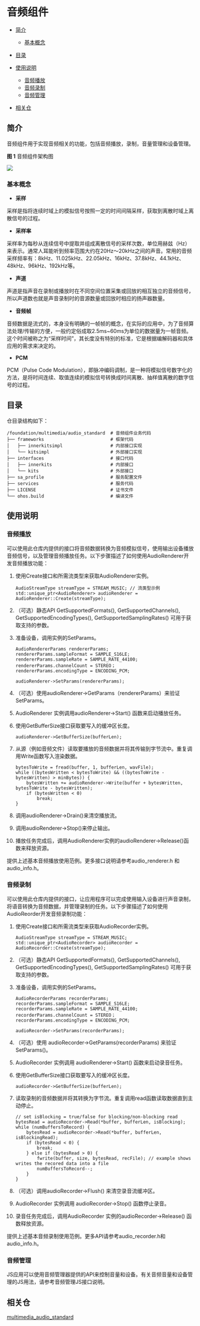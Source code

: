 # 音频组件<a name="ZH-CN_TOPIC_0000001146901937"></a>

-   [简介](#section119mcpsimp)
    -   [基本概念](#section122mcpsimp)

-   [目录](#section179mcpsimp)
-   [使用说明](#section112738505318)
    -   [音频播放](#section1147510562812)
    -   [音频录制](#section295162052813)
    -   [音频管理](#section645572311287)

-   [相关仓](#section340mcpsimp)

## 简介<a name="section119mcpsimp"></a>

音频组件用于实现音频相关的功能，包括音频播放，录制，音量管理和设备管理。

**图 1**  音频组件架构图<a name="fig483116248288"></a>  


![](figures/zh-cn_image_0000001152315135.png)

### 基本概念<a name="section122mcpsimp"></a>

-   **采样**

采样是指将连续时域上的模拟信号按照一定的时间间隔采样，获取到离散时域上离散信号的过程。

-   **采样率**

采样率为每秒从连续信号中提取并组成离散信号的采样次数，单位用赫兹（Hz）来表示。通常人耳能听到频率范围大约在20Hz～20kHz之间的声音。常用的音频采样频率有：8kHz、11.025kHz、22.05kHz、16kHz、37.8kHz、44.1kHz、48kHz、96kHz、192kHz等。

-   **声道**

声道是指声音在录制或播放时在不同空间位置采集或回放的相互独立的音频信号，所以声道数也就是声音录制时的音源数量或回放时相应的扬声器数量。

-   **音频帧**

音频数据是流式的，本身没有明确的一帧帧的概念，在实际的应用中，为了音频算法处理/传输的方便，一般约定俗成取2.5ms\~60ms为单位的数据量为一帧音频。这个时间被称之为“采样时间”，其长度没有特别的标准，它是根据编解码器和具体应用的需求来决定的。

-   **PCM**

PCM（Pulse Code Modulation），即脉冲编码调制，是一种将模拟信号数字化的方法，是将时间连续、取值连续的模拟信号转换成时间离散、抽样值离散的数字信号的过程。

## 目录<a name="section179mcpsimp"></a>

仓目录结构如下：

```
/foundation/multimedia/audio_standard  # 音频组件业务代码
├── frameworks                         # 框架代码
│   ├── innerkitsimpl                  # 内部接口实现
│   └── kitsimpl                       # 外部接口实现
├── interfaces                         # 接口代码
│   ├── innerkits                      # 内部接口
│   └── kits                           # 外部接口
├── sa_profile                         # 服务配置文件
├── services                           # 服务代码
├── LICENSE                            # 证书文件
└── ohos.build                         # 编译文件
```

## 使用说明<a name="section112738505318"></a>

### 音频播放<a name="section1147510562812"></a>

可以使用此仓库内提供的接口将音频数据转换为音频模拟信号，使用输出设备播放音频信号，以及管理音频播放任务。以下步骤描述了如何使用AudioRenderer开发音频播放功能：

1.  使用Create接口和所需流类型来获取AudioRenderer实例。

    ```
    AudioStreamType streamType = STREAM_MUSIC; // 流类型示例
    std::unique_ptr<AudioRenderer> audioRenderer = AudioRenderer::Create(streamType);
    ```

2.  （可选）静态API GetSupportedFormats\(\), GetSupportedChannels\(\), GetSupportedEncodingTypes\(\), GetSupportedSamplingRates\(\) 可用于获取支持的参数。
3.  准备设备，调用实例的SetParams。

    ```
    AudioRendererParams rendererParams; 
    rendererParams.sampleFormat = SAMPLE_S16LE; 
    rendererParams.sampleRate = SAMPLE_RATE_44100; rendererParams.channelCount = STEREO；
    rendererParams.encodingType = ENCODING_PCM;
     
    audioRenderer->SetParams(rendererParams);
    ```

4.  （可选）使用audioRenderer-\>GetParams（rendererParams）来验证SetParams。
5.  AudioRenderer 实例调用audioRenderer-\>Start\(\) 函数来启动播放任务。
6.  使用GetBufferSize接口获取要写入的缓冲区长度。

    ```
    audioRenderer->GetBufferSize(bufferLen);
    ```

7.  从源（例如音频文件）读取要播放的音频数据并将其传输到字节流中。重复调用Write函数写入渲染数据。

    ```
    bytesToWrite = fread(buffer, 1, bufferLen, wavFile);
    while ((bytesWritten < bytesToWrite) && ((bytesToWrite - bytesWritten) > minBytes)) {
        bytesWritten += audioRenderer->Write(buffer + bytesWritten, bytesToWrite - bytesWritten);
        if (bytesWritten < 0)
            break;
    }
    ```

8.  调用audioRenderer-\>Drain\(\)来清空播放流。
9.  调用audioRenderer-\>Stop\(\)来停止输出。
10. 播放任务完成后，调用AudioRenderer实例的audioRenderer-\>Release\(\)函数来释放资源。

提供上述基本音频播放使用范例。更多接口说明请参考audio\_renderer.h 和audio\_info.h。

### 音频录制<a name="section295162052813"></a>

可以使用此仓库内提供的接口，让应用程序可以完成使用输入设备进行声音录制，将语音转换为音频数据，并管理录制的任务。以下步骤描述了如何使用AudioReorder开发音频录制功能：

1.  使用Create接口和所需流类型来获取AudioRecorder实例。

    ```
    AudioStreamType streamType = STREAM_MUSIC; 
    std::unique_ptr<AudioRecorder> audioRecorder = AudioRecorder::Create(streamType);
    ```

2.  （可选）静态API GetSupportedFormats\(\), GetSupportedChannels\(\), GetSupportedEncodingTypes\(\), GetSupportedSamplingRates\(\) 可用于获取支持的参数。
3.  准备设备，调用实例的SetParams。

    ```
    AudioRecorderParams recorderParams; 
    recorderParams.sampleFormat = SAMPLE_S16LE; 
    recorderParams.sampleRate = SAMPLE_RATE_44100; recorderParams.channelCount = STEREO；
    recorderParams.encodingType = ENCODING_PCM;
     
    audioRecorder->SetParams(recorderParams);
    ```

4.  （可选）使用 audioRecorder-\>GetParams\(recorderParams\) 来验证 SetParams\(\)。
5.  AudioRecorder 实例调用 audioRenderer-\>Start\(\) 函数来启动录音任务。
6.  使用GetBufferSize接口获取要写入的缓冲区长度。

    ```
    audioRecorder->GetBufferSize(bufferLen);
    ```

7.  读取录制的音频数据并将其转换为字节流。重复调用read函数读取数据直到主动停止。

    ```
    // set isBlocking = true/false for blocking/non-blocking read
    bytesRead = audioRecorder->Read(*buffer, bufferLen, isBlocking);
    while (numBuffersToRecord) {
        bytesRead = audioRecorder->Read(*buffer, bufferLen, isBlockingRead);
        if (bytesRead < 0) {
            break;
        } else if (bytesRead > 0) {
            fwrite(buffer, size, bytesRead, recFile); // example shows writes the recored data into a file
            numBuffersToRecord--;
        }
    }
    ```

8.  （可选）调用audioRecorder-\>Flush\(\) 来清空录音流缓冲区。
9.  AudioRecorder 实例调用 audioRecorder-\>Stop\(\) 函数停止录音。
10. 录音任务完成后，调用AudioRecorder 实例的audioRecorder-\>Release\(\) 函数释放资源。

提供上述基本音频录制使用范例。更多API请参考audio\_recorder.h和audio\_info.h。

### 音频管理<a name="section645572311287"></a>

JS应用可以使用音频管理器提供的API来控制音量和设备。有关音频音量和设备管理的JS用法，请参考音频管理JS接口说明。

## 相关仓<a name="section340mcpsimp"></a>

[multimedia\_audio\_standard](https://gitee.com/openharmony/multimedia_audio_standard)

